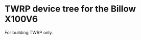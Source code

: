 TWRP device tree for the Billow X100V6
========================================================

For building TWRP only.
